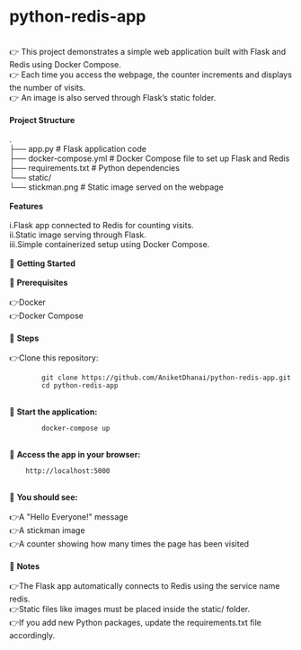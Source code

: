 # python-redis-app<br />
<br />
    👉 This project demonstrates a simple web application built with Flask and Redis using Docker Compose.<br />
    👉 Each time you access the webpage, the counter increments and displays the number of visits.<br />
    👉 An image is also served through Flask’s static folder.<br />
<br />    
<strong>Project Structure</strong><br />
<br />
    .<br />
    ├── app.py                # Flask application code<br />
    ├── docker-compose.yml    # Docker Compose file to set up Flask and Redis<br />
    ├── requirements.txt      # Python dependencies<br />
    └── static/<br />
        └── stickman.png      # Static image served on the webpage<br />
<br />
<strong>Features</strong><br />
<br />
    i.Flask app connected to Redis for counting visits.<br />
    ii.Static image serving through Flask.<br />
    iii.Simple containerized setup using Docker Compose.<br />
<br />
📢 <strong>Getting Started</strong><br />
<br />
    📌 <strong>Prerequisites</strong><br />
<br />
        👉Docker<br />
        👉Docker Compose<br />
<br />
    📌 <strong>Steps</strong><br />
<br />
        👉Clone this repository:<br />
            
            git clone https://github.com/AniketDhanai/python-redis-app.git
            cd python-redis-app
  <br />
    📌 <strong>Start the application:</strong><br />
        
            docker-compose up
<br />
    📌 <strong>Access the app in your browser:</strong><br />
            
        http://localhost:5000
<br />
    📌 <strong>You should see:</strong><br />
<br />
        👉A "Hello Everyone!" message<br />
        👉A stickman image<br />
        👉A counter showing how many times the page has been visited<br />
    <br />
    📌 <strong>Notes</strong><br />
<br />
        👉The Flask app automatically connects to Redis using the service name redis.<br />
        👉Static files like images must be placed inside the static/ folder.<br />
        👉If you add new Python packages, update the requirements.txt file accordingly.<br />


